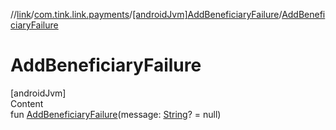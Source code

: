 //[link](../../index.md)/[com.tink.link.payments](../index.md)/[[androidJvm]AddBeneficiaryFailure](index.md)/[AddBeneficiaryFailure](-add-beneficiary-failure.md)



# AddBeneficiaryFailure  
[androidJvm]  
Content  
fun [AddBeneficiaryFailure](-add-beneficiary-failure.md)(message: [String](https://kotlinlang.org/api/latest/jvm/stdlib/kotlin/-string/index.html)? = null)  



